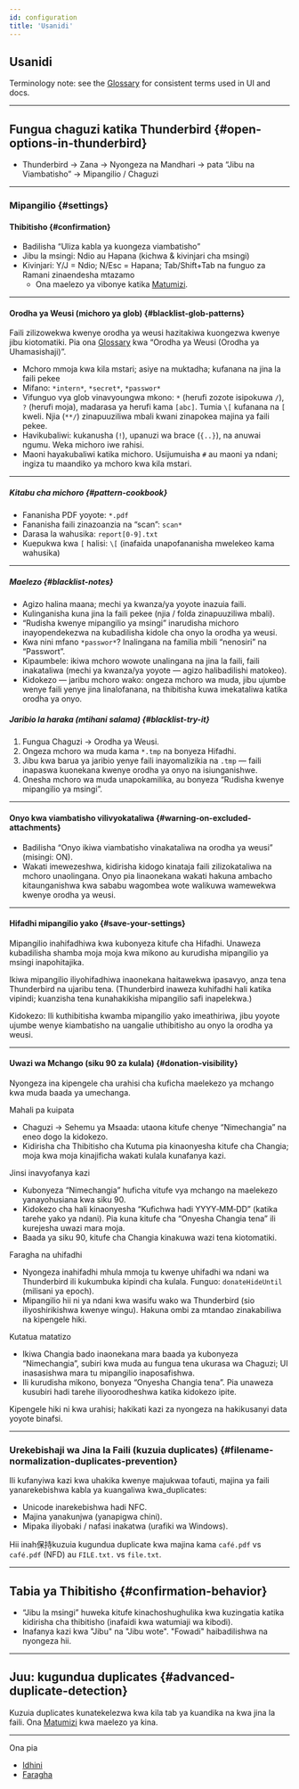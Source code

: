 ```yaml
---
id: configuration
title: 'Usanidi'
---
```


## Usanidi

Terminology note: see the [Glossary](glossary) for consistent terms used in UI and docs.

---

## Fungua chaguzi katika Thunderbird {#open-options-in-thunderbird}

- Thunderbird → Zana → Nyongeza na Mandhari → pata “Jibu na Viambatisho” → Mipangilio / Chaguzi

---

### Mipangilio {#settings}

#### Thibitisho {#confirmation}

- Badilisha “Uliza kabla ya kuongeza viambatisho”
- Jibu la msingi: Ndio au Hapana (kichwa & kivinjari cha msingi)
- Kivinjari: Y/J = Ndio; N/Esc = Hapana; Tab/Shift+Tab na funguo za Ramani zinaendesha mtazamo
  - Ona maelezo ya vibonye katika [Matumizi](usage#keyboard-shortcuts).

---

#### Orodha ya Weusi (michoro ya glob) {#blacklist-glob-patterns}

Faili zilizowekwa kwenye orodha ya weusi hazitakiwa kuongezwa kwenye jibu kiotomatiki. Pia ona [Glossary](glossary) kwa “Orodha ya Weusi (Orodha ya Uhamasishaji)”.

- Mchoro mmoja kwa kila mstari; asiye na muktadha; kufanana na jina la faili pekee
- Mifano: `*intern*`, `*secret*`, `*passwor*`
- Vifunguo vya glob vinavyoungwa mkono: `*` (herufi zozote isipokuwa `/`), `?` (herufi moja), madarasa ya herufi kama `[abc]`. Tumia `\[` kufanana na `[` kweli. Njia (`**/`) zinapuuziliwa mbali kwani zinapokea majina ya faili pekee.
- Havikubaliwi: kukanusha (`!`), upanuzi wa brace (`{..}`), na anuwai ngumu. Weka michoro iwe rahisi.
- Maoni hayakubaliwi katika michoro. Usijumuisha `#` au maoni ya ndani; ingiza tu maandiko ya mchoro kwa kila mstari.

---

##### Kitabu cha michoro {#pattern-cookbook}

- Fananisha PDF yoyote: `*.pdf`
- Fananisha faili zinazoanzia na “scan”: `scan*`
- Darasa la wahusika: `report[0-9].txt`
- Kuepukwa kwa `[` halisi: `\[` (inafaida unapofananisha mwelekeo kama wahusika)

---

##### Maelezo {#blacklist-notes}

- Agizo halina maana; mechi ya kwanza/ya yoyote inazuia faili.
- Kulinganisha kuna jina la faili pekee (njia / folda zinapuuziliwa mbali).
- “Rudisha kwenye mipangilio ya msingi” inarudisha michoro inayopendekezwa na kubadilisha kidole cha onyo la orodha ya weusi.
- Kwa nini mfano `*passwor*`? Inalingana na familia mbili “nenosiri” na “Passwort”.
- Kipaumbele: ikiwa mchoro wowote unalingana na jina la faili, faili inakataliwa (mechi ya kwanza/ya yoyote — agizo halibadilishi matokeo).
- Kidokezo — jaribu mchoro wako: ongeza mchoro wa muda, jibu ujumbe wenye faili yenye jina linalofanana, na thibitisha kuwa imekataliwa katika orodha ya onyo.

##### Jaribio la haraka (mtihani salama) {#blacklist-try-it}

1. Fungua Chaguzi → Orodha ya Weusi.
2. Ongeza mchoro wa muda kama `*.tmp` na bonyeza Hifadhi.
3. Jibu kwa barua ya jaribio yenye faili inayomalizikia na `.tmp` — faili inapaswa kuonekana kwenye orodha ya onyo na isiunganishwe.
4. Onesha mchoro wa muda unapokamilika, au bonyeza “Rudisha kwenye mipangilio ya msingi”.

---

#### Onyo kwa viambatisho vilivyokataliwa {#warning-on-excluded-attachments}

- Badilisha “Onyo ikiwa viambatisho vinakataliwa na orodha ya weusi” (misingi: ON).
- Wakati imewezeshwa, kidirisha kidogo kinataja faili zilizokataliwa na mchoro unaolingana. Onyo pia linaonekana wakati hakuna ambacho kitaunganishwa kwa sababu wagombea wote walikuwa
  wamewekwa kwenye orodha ya weusi.

---

#### Hifadhi mipangilio yako {#save-your-settings}

Mipangilio inahifadhiwa kwa kubonyeza kitufe cha Hifadhi. Unaweza kubadilisha shamba moja moja kwa mikono au kurudisha mipangilio ya msingi inapohitajika.

Ikiwa mipangilio iliyohifadhiwa inaonekana haitawekwa ipasavyo, anza tena Thunderbird na ujaribu tena. (Thunderbird inaweza kuhifadhi hali katika vipindi; kuanzisha tena kunahakikisha mipangilio safi inapelekwa.)

Kidokezo: Ili kuthibitisha kwamba mipangilio yako imeathiriwa, jibu yoyote ujumbe wenye kiambatisho na uangalie uthibitisho au onyo la orodha ya weusi.

---

#### Uwazi wa Mchango (siku 90 za kulala) {#donation-visibility}

Nyongeza ina kipengele cha urahisi cha kuficha maelekezo ya mchango kwa muda baada ya umechanga.

Mahali pa kuipata

- Chaguzi → Sehemu ya Msaada: utaona kitufe chenye “Nimechangia” na eneo dogo la kidokezo.
- Kidirisha cha Thibitisho cha Kutuma pia kinaonyesha kitufe cha Changia; moja kwa moja kinajificha wakati kulala kunafanya kazi.

Jinsi inavyofanya kazi

- Kubonyeza “Nimechangia” huficha vitufe vya mchango na maelekezo yanayohusiana kwa siku 90.
- Kidokezo cha hali kinaonyesha “Kufichwa hadi YYYY‑MM‑DD” (katika tarehe yako ya ndani). Pia kuna kitufe cha “Onyesha Changia tena” ili kurejesha uwazi mara moja.
- Baada ya siku 90, kitufe cha Changia kinakuwa wazi tena kiotomatiki.

Faragha na uhifadhi

- Nyongeza inahifadhi mhula mmoja tu kwenye uhifadhi wa ndani wa Thunderbird ili kukumbuka kipindi cha kulala. Funguo: `donateHideUntil` (milisani ya epoch).
- Mipangilio hii ni ya ndani kwa wasifu wako wa Thunderbird (sio iliyoshirikishwa kwenye wingu). Hakuna ombi za mtandao zinakabiliwa na kipengele hiki.

Kutatua matatizo

- Ikiwa Changia bado inaonekana mara baada ya kubonyeza “Nimechangia”, subiri kwa muda au fungua tena ukurasa wa Chaguzi; UI inasasishwa mara tu mipangilio inaposafishwa.
- Ili kurudisha mikono, bonyeza “Onyesha Changia tena”. Pia unaweza kusubiri hadi tarehe iliyoorodheshwa katika kidokezo ipite.

Kipengele hiki ni kwa urahisi; hakikati kazi za nyongeza na hakikusanyi data yoyote binafsi.

---

### Urekebishaji wa Jina la Faili (kuzuia duplicates) {#filename-normalization-duplicates-prevention}

Ili kufanyiwa kazi kwa uhakika kwenye majukwaa tofauti, majina ya faili yanarekebishwa kabla ya kuangaliwa kwa_duplicates:

- Unicode inarekebishwa hadi NFC.
- Majina yanakunjwa (yanapigwa chini).
- Mipaka iliyobaki / nafasi inakatwa (urafiki wa Windows).

Hii inah保持kuzuia kugundua duplicate kwa majina kama `café.pdf` vs `café.pdf` (NFD) au `FILE.txt.` vs `file.txt`.

---

## Tabia ya Thibitisho {#confirmation-behavior}

- “Jibu la msingi” huweka kitufe kinachoshughulika kwa kuzingatia katika kidirisha cha thibitisho (inafaidi kwa watumiaji wa kibodi).
- Inafanya kazi kwa "Jibu" na "Jibu wote". "Fowadi" haibadilishwa na nyongeza hii.

---

## Juu: kugundua duplicates {#advanced-duplicate-detection}

Kuzuia duplicates kunatekelezwa kwa kila tab ya kuandika na kwa jina la faili. Ona [Matumizi](usage#behavior-details) kwa maelezo ya kina.

---

Ona pia

- [Idhini](permissions)
- [Faragha](privacy)
